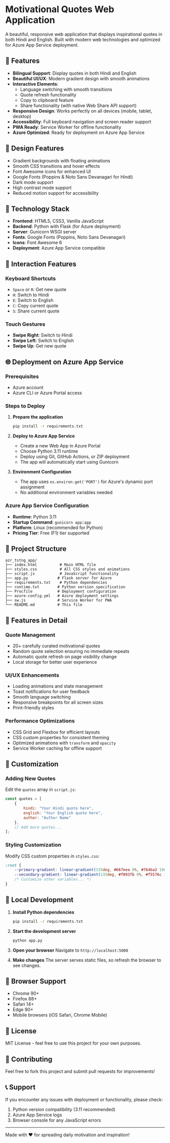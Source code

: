 # Motivational Quotes Web Application

A beautiful, responsive web application that displays inspirational quotes in both Hindi and English. Built with modern web technologies and optimized for Azure App Service deployment.

## 🌟 Features

- **Bilingual Support**: Display quotes in both Hindi and English
- **Beautiful UI/UX**: Modern gradient design with smooth animations
- **Interactive Elements**: 
  - Language switching with smooth transitions
  - Quote refresh functionality
  - Copy to clipboard feature
  - Share functionality (with native Web Share API support)
- **Responsive Design**: Works perfectly on all devices (mobile, tablet, desktop)
- **Accessibility**: Full keyboard navigation and screen reader support
- **PWA Ready**: Service Worker for offline functionality
- **Azure Optimized**: Ready for deployment on Azure App Service

## 🎨 Design Features

- Gradient backgrounds with floating animations
- Smooth CSS transitions and hover effects
- Font Awesome icons for enhanced UI
- Google Fonts (Poppins & Noto Sans Devanagari for Hindi)
- Dark mode support
- High contrast mode support
- Reduced motion support for accessibility

## 🚀 Technology Stack

- **Frontend**: HTML5, CSS3, Vanilla JavaScript
- **Backend**: Python with Flask (for Azure deployment)
- **Server**: Gunicorn WSGI server
- **Fonts**: Google Fonts (Poppins, Noto Sans Devanagari)
- **Icons**: Font Awesome 6
- **Deployment**: Azure App Service compatible

## 📱 Interaction Features

### Keyboard Shortcuts
- `Space` or `R`: Get new quote
- `H`: Switch to Hindi
- `E`: Switch to English
- `C`: Copy current quote
- `S`: Share current quote

### Touch Gestures
- **Swipe Right**: Switch to Hindi
- **Swipe Left**: Switch to English
- **Swipe Up**: Get new quote

## 🌐 Deployment on Azure App Service

### Prerequisites
- Azure account
- Azure CLI or Azure Portal access

### Steps to Deploy

1. **Prepare the application**
   ```bash
   pip install -r requirements.txt
   ```

2. **Deploy to Azure App Service**
   - Create a new Web App in Azure Portal
   - Choose Python 3.11 runtime
   - Deploy using Git, GitHub Actions, or ZIP deployment
   - The app will automatically start using Gunicorn

3. **Environment Configuration**
   - The app uses `os.environ.get('PORT')` for Azure's dynamic port assignment
   - No additional environment variables needed

### Azure App Service Configuration
- **Runtime**: Python 3.11
- **Startup Command**: `gunicorn app:app`
- **Platform**: Linux (recommended for Python)
- **Pricing Tier**: Free (F1) tier supported

## 📂 Project Structure

```
azr_tstng_app/
├── index.html          # Main HTML file
├── styles.css          # All CSS styles and animations
├── script.js           # JavaScript functionality
├── app.py             # Flask server for Azure
├── requirements.txt    # Python dependencies
├── runtime.txt        # Python version specification
├── Procfile           # Deployment configuration
├── azure-config.yml   # Azure deployment settings
├── sw.js              # Service Worker for PWA
└── README.md          # This file
```

## 🎯 Features in Detail

### Quote Management
- 20+ carefully curated motivational quotes
- Random quote selection ensuring no immediate repeats
- Automatic quote refresh on page visibility change
- Local storage for better user experience

### UI/UX Enhancements
- Loading animations and state management
- Toast notifications for user feedback
- Smooth language switching
- Responsive breakpoints for all screen sizes
- Print-friendly styles

### Performance Optimizations
- CSS Grid and Flexbox for efficient layouts
- CSS custom properties for consistent theming
- Optimized animations with `transform` and `opacity`
- Service Worker caching for offline support

## 🎨 Customization

### Adding New Quotes
Edit the `quotes` array in `script.js`:

```javascript
const quotes = [
    {
        hindi: "Your Hindi quote here",
        english: "Your English quote here",
        author: "Author Name"
    },
    // Add more quotes...
];
```

### Styling Customization
Modify CSS custom properties in `styles.css`:

```css
:root {
    --primary-gradient: linear-gradient(135deg, #667eea 0%, #764ba2 100%);
    --secondary-gradient: linear-gradient(135deg, #f093fb 0%, #f5576c 100%);
    /* Customize other variables... */
}
```

## 🔧 Local Development

1. **Install Python dependencies**
   ```bash
   pip install -r requirements.txt
   ```

2. **Start the development server**
   ```bash
   python app.py
   ```

3. **Open your browser**
   Navigate to `http://localhost:5000`

4. **Make changes**
   The server serves static files, so refresh the browser to see changes.

## 🌟 Browser Support

- Chrome 90+
- Firefox 88+
- Safari 14+
- Edge 90+
- Mobile browsers (iOS Safari, Chrome Mobile)

## 📝 License

MIT License - feel free to use this project for your own purposes.

## 🤝 Contributing

Feel free to fork this project and submit pull requests for improvements!

## 📞 Support

If you encounter any issues with deployment or functionality, please check:
1. Python version compatibility (3.11 recommended)
2. Azure App Service logs
3. Browser console for any JavaScript errors

---

Made with ❤️ for spreading daily motivation and inspiration!
